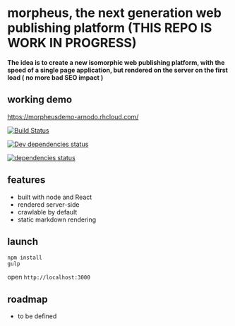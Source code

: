 # morpheus, the next generation web publishing platform (**THIS REPO IS WORK IN PROGRESS**)

**The idea is to create a new isomorphic web publishing platform, with the speed of a single page application, but rendered on the server on the first load ( no more bad SEO impact )**

## working demo
https://morpheusdemo-arnodo.rhcloud.com/

[![Build Status](https://secure.travis-ci.org/vesparny/morpheus.svg)](http://travis-ci.org/vesparny/morpheus)

[![Dev dependencies status](https://david-dm.org/vesparny/morpheus/dev-status.svg?style=flat)](https://david-dm.org/vesparny/morpheus#info=devDependencies "Dependency status")

[![dependencies status](https://david-dm.org/vesparny/morpheus/status.svg?style=flat)](https://david-dm.org/vesparny/morpheus#info=dependencies "Dependency status")

## features

* built with node and React
* rendered server-side
* crawlable by default
* static markdown rendering

## launch

```
npm install
gulp
```
open `http://localhost:3000`

## roadmap

* to be defined
